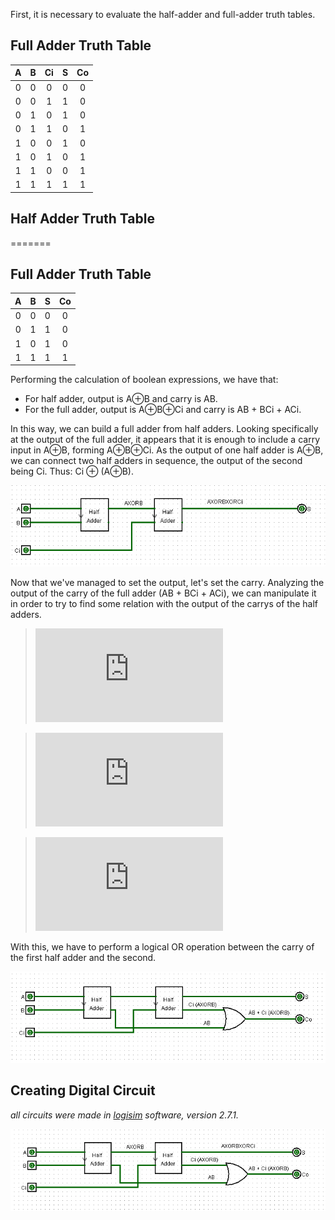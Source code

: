 First, it is necessary to evaluate the half-adder and full-adder truth tables. 

## Full Adder Truth Table

| A | B | Ci | S | Co |
| :--: | :--: | :--: | :--: | :--: |
| 0 | 0  | 0 | 0 | 0 |
| 0 | 0  | 1 | 1 | 0 |
| 0 | 1  | 0 | 1 | 0  |
| 0 | 1  | 1 | 0 | 1  |
| 1 | 0  | 0 | 1 | 0  |
| 1 | 0  | 1 | 0 |  1 |
| 1 | 1  | 0 | 0 |  1 |
| 1 | 1  | 1 | 1 |  1 |

## Half Adder Truth Table
=======
## Full Adder Truth Table

| A | B |  S | Co |
| :--: | :--: | :--: | :--: | 
| 0 | 0  | 0 | 0 | 
| 0 | 1  | 1 | 0 | 
| 1 | 0  | 1 | 0 | 
| 1 | 1  | 1| 1 | 

Performing the calculation of boolean expressions, we have that: 

- For half adder, output is A⊕B and carry is AB. 
- For the full adder, output is A⊕B⊕Ci and carry is AB + BCi + ACi. 

In this way, we can build a full adder from half adders. Looking specifically at the output of the full adder, it appears that it is enough to include a carry input in A⊕B, forming A⊕B⊕Ci. As the output of one half adder is A⊕B, we can connect two half adders in sequence, the output of the second being Ci. Thus: Ci ⊕ (A⊕B). 

![](out_fulladder.png)

Now that we've managed to set the output, let's set the carry. Analyzing the output of the carry of the full adder (AB + BCi + ACi), we can manipulate it in order to try to find some relation with the output of the carrys of the half adders.

> ![](https://latex.codecogs.com/gif.latex?BA%20&plus;%20BCi%20&plus;%20ACi%20%3D%20B%28A%20&plus;%20Ci%29%20&plus;%20ACi%20%3D%20B%28A%20&plus;%20Ci%5Cbar%7BA%7D%29%20&plus;%20ACi%20%3D)

> ![](https://latex.codecogs.com/gif.latex?AB%20&plus;%20ACi%20&plus;%20Ci%5Cbar%7BA%7DB%20%3D%20A%28B%20&plus;%20Ci%29%20&plus;%20Ci%5Cbar%7BA%7DB%20%3D%20A%28B%20&plus;%20Ci%5Cbar%7BB%7D%29%20&plus;%20Ci%5Cbar%7BA%7DB%20%3D)

> ![](https://latex.codecogs.com/gif.latex?AB%20&plus;%20Ci%5Cbar%7BA%7DB%20&plus;%20Ci%5Cbar%7BB%7DA%20%3D%20AB%20&plus;%20Ci%28%5Cbar%7BA%7DB%20&plus;%20%5Cbar%7BB%7DA%29%20%3D%20%7B%5Ccolor%7BDarkGreen%7D%20AB%20&plus;%20Ci%28A%20%5Coplus%20B%29%7D)

With this, we have to perform a logical OR operation between the carry of the first half adder and the second.

![](carry_fulladder.png)

## Creating Digital Circuit
_all circuits were made in [logisim](http://www.cburch.com/logisim/) software, version 2.7.1._

![](fulladder.png)
